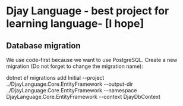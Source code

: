 # Djay Language - best project for learning language- [I hope]

## Database migration

We use code-first because we want to use PostgreSQL.
Create a new migration (Do not forget to change the migration name):

dotnet ef migrations add Initial --project ../DjayLanguage.Core.EntityFramework --output-dir ../DjayLanguage.Core.EntityFramework --namespace DjayLanguage.Core.EntityFramework --context DjayDbContext